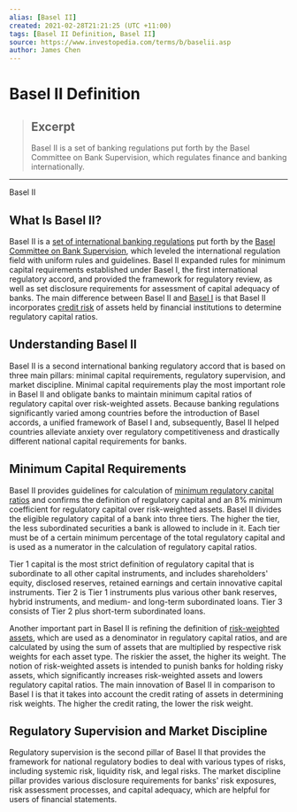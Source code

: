 ```yaml
---
alias: [Basel II]
created: 2021-02-28T21:21:25 (UTC +11:00)
tags: [Basel II Definition, Basel II]
source: https://www.investopedia.com/terms/b/baselii.asp
author: James Chen
---
```


# Basel II Definition

> ## Excerpt
> Basel II is a set of banking regulations put forth by the Basel Committee on Bank Supervision, which regulates finance and banking internationally.

---

Basel II
## What Is Basel II?

Basel II is a [set of international banking regulations](https://www.investopedia.com/articles/economics/09/financial-regulatory-body.asp) put forth by the [Basel Committee on Bank Supervision](https://www.investopedia.com/terms/b/baselcommittee.asp), which leveled the international regulation field with uniform rules and guidelines. Basel II expanded rules for minimum capital requirements established under Basel I, the first international regulatory accord, and provided the framework for regulatory review, as well as set disclosure requirements for assessment of capital adequacy of banks. The main difference between Basel II and [Basel I](https://www.investopedia.com/terms/b/basel_i.asp) is that Basel II incorporates [credit risk](https://www.investopedia.com/terms/c/creditrisk.asp) of assets held by financial institutions to determine regulatory capital ratios.

## Understanding Basel II

Basel II is a second international banking regulatory accord that is based on three main pillars: minimal capital requirements, regulatory supervision, and market discipline. Minimal capital requirements play the most important role in Basel II and obligate banks to maintain minimum capital ratios of regulatory capital over risk-weighted assets. Because banking regulations significantly varied among countries before the introduction of Basel accords, a unified framework of Basel I and, subsequently, Basel II helped countries alleviate anxiety over regulatory competitiveness and drastically different national capital requirements for banks.

## Minimum Capital Requirements

Basel II provides guidelines for calculation of [minimum regulatory capital ratios](https://www.investopedia.com/terms/r/risk-based-capital-requirement.asp) and confirms the definition of regulatory capital and an 8% minimum coefficient for regulatory capital over risk-weighted assets. Basel II divides the eligible regulatory capital of a bank into three tiers. The higher the tier, the less subordinated securities a bank is allowed to include in it. Each tier must be of a certain minimum percentage of the total regulatory capital and is used as a numerator in the calculation of regulatory capital ratios.

Tier 1 capital is the most strict definition of regulatory capital that is subordinate to all other capital instruments, and includes shareholders' equity, disclosed reserves, retained earnings and certain innovative capital instruments. Tier 2 is Tier 1 instruments plus various other bank reserves, hybrid instruments, and medium- and long-term subordinated loans. Tier 3 consists of Tier 2 plus short-term subordinated loans.

Another important part in Basel II is refining the definition of [risk-weighted assets](https://www.investopedia.com/terms/r/riskweightedassets.asp), which are used as a denominator in regulatory capital ratios, and are calculated by using the sum of assets that are multiplied by respective risk weights for each asset type. The riskier the asset, the higher its weight. The notion of risk-weighted assets is intended to punish banks for holding risky assets, which significantly increases risk-weighted assets and lowers regulatory capital ratios. The main innovation of Basel II in comparison to Basel I is that it takes into account the credit rating of assets in determining risk weights. The higher the credit rating, the lower the risk weight.

## Regulatory Supervision and Market Discipline

Regulatory supervision is the second pillar of Basel II that provides the framework for national regulatory bodies to deal with various types of risks, including systemic risk, liquidity risk, and legal risks. The market discipline pillar provides various disclosure requirements for banks' risk exposures, risk assessment processes, and capital adequacy, which are helpful for users of financial statements.
